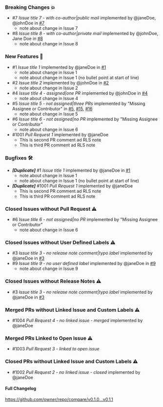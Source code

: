 ### Breaking Changes 💥
- #7 _Issue title 7 - with co-author|public mail_ implemented by @janeDoe, @johnDoe in [#7](link-to-pr-7)
  - note about change in Issue 7
- #8 _Issue title 8 - with co-author|private mail_ implemented by @johnDoe, Jane Doe in [#8](link-to-pr-8)
  - note about change in Issue 8


### New Features 🎉
- #1 _Issue title 1_ implemented by @janeDoe in [#1](link-to-pr-1)
  - note about change in Issue 1
  - note about change in Issue 1 (no bullet point at start of line)
- #2 _Issue title 2_ implemented by @johnDoe in [#2](link-to-pr-2)
  - note about change in Issue 2
- #4 _Issue title 4 - assigned|one PR_ implemented by @johnDoe in [#4](link-to-pr-4)
  - note about change in Issue 4
- #5 _Issue title 5 - not assigned|three PRs_ implemented by "Missing Assignee or Contributor" in [#5](link-to-pr-5), [#15](link-to-pr-15), [#16](link-to-pr-16)
  - note about change in Issue 5
- #6 _Issue title 6 - not assigned|no PR_ implemented by "Missing Assignee or Contributor"
  - note about change in Issue 6
- #1001 _Pull Request 1_ implemented by @janeDoe
  - This is second PR comment ad RLS note
  - This is third PR comment ad RLS note


### Bugfixes 🛠
- _**[Duplicate]**_ #1 _Issue title 1_ implemented by @janeDoe in [#1](link-to-pr-1)
  - note about change in Issue 1
  - note about change in Issue 1 (no bullet point at start of line)
- _**[Duplicate]**_ #1001 _Pull Request 1_ implemented by @janeDoe
  - This is second PR comment ad RLS note
  - This is third PR comment ad RLS note


### Closed Issues without Pull Request ⚠️
- #6 _Issue title 6 - not assigned|no PR_ implemented by "Missing Assignee or Contributor"
  - note about change in Issue 6


### Closed Issues without User Defined Labels ⚠️
- #3 _Issue title 3 - no release note comment|typo label_ implemented by @janeDoe in [#3](link-to-pr-3)
- #9 _Issue title 9 - no user defined label_ implemented by @janeDoe in [#9](link-to-pr-9)
  - note about change in Issue 9


### Closed Issues without Release Notes ⚠️
- #3 _Issue title 3 - no release note comment|typo label_ implemented by @janeDoe in [#3](link-to-pr-3)


### Merged PRs without Linked Issue and Custom Labels ⚠️
- #1004 _Pull Request 4 - no linked issue - merged_ implemented by @janeDoe


### Merged PRs Linked to Open Issue ⚠️
- #1003 _Pull Request 3 - linked to open issue_


### Closed PRs without Linked Issue and Custom Labels ⚠️
- #1002 _Pull Request 2 - no linked issue - closed_ implemented by @janeDoe


#### Full Changelog
https://github.com/owner/repo/compare/v0.1.0...v0.1.1